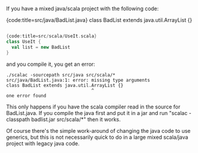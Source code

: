 If you have a mixed java/scala project with the following code:

{code:title=src/java/BadList.java}
class BadList extends java.util.ArrayList {}
```scala

{code:title=src/scala/UseIt.scala}
class UseIt {
  val list = new BadList
}
```

and you compile it, you get an error:

```
./scalac -sourcepath src/java src/scala/*
src/java/BadList.java:1: error: missing type arguments
class BadList extends java.util.ArrayList {}
                                ^
one error found
```

This only happens if you have the scala compiler read in the source for BadList.java. If you compile the java first and put it in a jar and run "scalac -classpath badlist.jar src/scala/*" then it works.

Of course there's the simple work-around of changing the java code to use generics, but this is not necessarily quick to do in a large mixed scala/java project with legacy java code.
